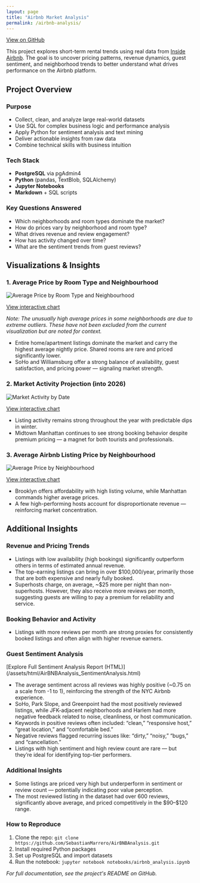 ```yaml
---
layout: page
title: "Airbnb Market Analysis"
permalink: /airbnb-analysis/
---
```

<p><a class="btn" href="https://github.com/SebastianMarrero/NYC_AirBNB_Analysis" target="_blank">View on GitHub</a></p>


<p>This project explores short-term rental trends using real data from <a href="http://insideairbnb.com/get-the-data.html" target="_blank">Inside Airbnb</a>. The goal is to uncover pricing patterns, revenue dynamics, guest sentiment, and neighborhood trends to better understand what drives performance on the Airbnb platform.</p>

<h2>Project Overview</h2>

<h3>Purpose</h3>
<ul>
  <li>Collect, clean, and analyze large real-world datasets</li>
  <li>Use SQL for complex business logic and performance analysis</li>
  <li>Apply Python for sentiment analysis and text mining</li>
  <li>Deliver actionable insights from raw data</li>
  <li>Combine technical skills with business intuition</li>
</ul>

<h3>Tech Stack</h3>
<ul>
  <li><strong>PostgreSQL</strong> via pgAdmin4</li>
  <li><strong>Python</strong> (pandas, TextBlob, SQLAlchemy)</li>
  <li><strong>Jupyter Notebooks</strong></li>
  <li><strong>Markdown</strong> + SQL scripts</li>
</ul>

<h3>Key Questions Answered</h3>
<ul>
  <li>Which neighborhoods and room types dominate the market?</li>
  <li>How do prices vary by neighborhood and room type?</li>
  <li>What drives revenue and review engagement?</li>
  <li>How has activity changed over time?</li>
  <li>What are the sentiment trends from guest reviews?</li>
</ul>

<h2>Visualizations & Insights</h2>

<h3>1. Average Price by Room Type and Neighbourhood</h3>
<img src="{{ site.baseurl }}/assets/images/AveragePriceGroupedByNeighbourhood_RoomType.png" alt="Average Price by Room Type and Neighbourhood">
<p><a href="https://public.tableau.com/app/profile/sebastian.marrero/viz/AveragePricebyRoomTypeandNeighbourhood/Sheet1" target="_blank">View interactive chart</a></p>
<p><em>Note: The unusually high average prices in some neighborhoods are due to extreme outliers. These have not been excluded from the current visualization but are noted for context.</em></p>
<ul>
  <li>Entire home/apartment listings dominate the market and carry the highest average nightly price. Shared rooms are rare and priced significantly lower.</li>
  <li>SoHo and Williamsburg offer a strong balance of availability, guest satisfaction, and pricing power — signaling market strength.</li>
</ul>

<h3>2. Market Activity Projection (into 2026)</h3>
<img src="{{ site.baseurl }}/assets/images/MarketActivityByDate.png" alt="Market Activity by Date">
<p><a href="https://public.tableau.com/app/profile/sebastian.marrero/viz/AirBNBMarketActivityProjectioninto2026/Sheet1" target="_blank">View interactive chart</a></p>
<ul>
  <li>Listing activity remains strong throughout the year with predictable dips in winter.</li>
  <li>Midtown Manhattan continues to see strong booking behavior despite premium pricing — a magnet for both tourists and professionals.</li>
</ul>

<h3>3. Average Airbnb Listing Price by Neighbourhood</h3>
<img src="{{ site.baseurl }}/assets/images/Price_GroupedbyNeighbourhood.png" alt="Average Price by Neighbourhood">
<p><a href="https://public.tableau.com/app/profile/sebastian.marrero/viz/AverageAirBNBListingPricebyNeighbourhood/Sheet1" target="_blank">View interactive chart</a></p>
<ul>
  <li>Brooklyn offers affordability with high listing volume, while Manhattan commands higher average prices.</li>
  <li>A few high-performing hosts account for disproportionate revenue — reinforcing market concentration.</li>
</ul>


<h2>Additional Insights</h2>

<h3>Revenue and Pricing Trends</h3>
<ul>
  <li>Listings with low availability (high bookings) significantly outperform others in terms of estimated annual revenue.</li>
  <li>The top-earning listings can bring in over $100,000/year, primarily those that are both expensive and nearly fully booked.</li>
  <li>Superhosts charge, on average, ~$25 more per night than non-superhosts. However, they also receive more reviews per month, suggesting guests are willing to pay a premium for reliability and service.</li>
</ul>

<h3>Booking Behavior and Activity</h3>
<ul>
  <li>Listings with more reviews per month are strong proxies for consistently booked listings and often align with higher revenue earners.</li>
</ul>

<h3>Guest Sentiment Analysis</h3>
[Explore Full Sentiment Analysis Report (HTML)](/assets/html/AirBNBAnalysis_SentimentAnalysis.html)

<ul>
  <li>The average sentiment across all reviews was highly positive (~0.75 on a scale from -1 to 1), reinforcing the strength of the NYC Airbnb experience.</li>
  <li>SoHo, Park Slope, and Greenpoint had the most positively reviewed listings, while JFK-adjacent neighborhoods and Harlem had more negative feedback related to noise, cleanliness, or host communication.</li>
  <li>Keywords in positive reviews often included: “clean,” “responsive host,” “great location,” and “comfortable bed.”</li>
  <li>Negative reviews flagged recurring issues like: “dirty,” “noisy,” “bugs,” and “cancellation.”</li>
  <li>Listings with high sentiment and high review count are rare — but they’re ideal for identifying top-tier performers.</li>
</ul>

<h3>Additional Insights</h3>
<ul>
  <li>Some listings are priced very high but underperform in sentiment or review count — potentially indicating poor value perception.</li>
  <li>The most reviewed listing in the dataset had over 600 reviews, significantly above average, and priced competitively in the $90–$120 range.</li>
</ul>




<h3>How to Reproduce</h3>
<ol>
  <li>Clone the repo: <code>git clone https://github.com/SebastianMarrero/AirBNBAnalysis.git</code></li>
  <li>Install required Python packages</li>
  <li>Set up PostgreSQL and import datasets</li>
  <li>Run the notebook: <code>jupyter notebook notebooks/airbnb_analysis.ipynb</code></li>
</ol>

<p><em>For full documentation, see the project's README on GitHub.</em></p>
